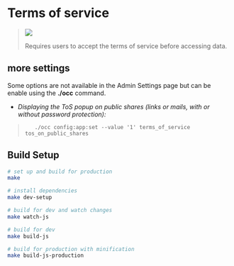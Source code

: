 # Terms of service


> ![](https://raw.githubusercontent.com/nextcloud/terms_of_service/master/docs/popup-dialog.png)
> 
> Requires users to accept the terms of service before accessing data.

## more settings

Some options are not available in the Admin Settings page but can be enable using the **./occ** command.

- _Displaying the ToS popup on public shares (links or mails, with or without password protection):_

>        ./occ config:app:set --value '1' terms_of_service tos_on_public_shares


## Build Setup

``` bash
# set up and build for production
make

# install dependencies
make dev-setup

# build for dev and watch changes
make watch-js

# build for dev
make build-js

# build for production with minification
make build-js-production
```

